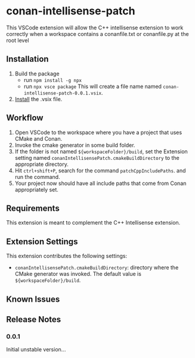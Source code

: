 # conan-intellisense-patch

This VSCode extension will allow the C++ intellisense extension to work correctly when a workspace contains a conanfile.txt or conanfile.py at the root level

## Installation

1. Build the package
    - run `npm install -g npx`
    - run `npx vsce package`
    This will create a file name named `conan-intellisense-patch-0.0.1.vsix`.
1. [Install](conan-intellisense-patch-0.0.1) the .vsix file.

## Workflow

1. Open VSCode to the workspace where you have a project that uses CMake and Conan.
1. Invoke the cmake generator in some build folder.
1. If the folder is not named `${workspaceFolder}/build`, set the Extension setting named `conanIntellisensePatch.cmakeBuildDirectory` to the appropriate directory.
1. Hit `ctrl+shift+P`, search for the command `patchCppIncludePaths`. and run the command.
1. Your project now should have all include paths that come from Conan appropriately set.

## Requirements

This extension is meant to complement the C++ Intellisense extension.

## Extension Settings

This extension contributes the following settings:

* `conanIntellisensePatch.cmakeBuildDirectory`: directory where the CMake generator was invoked. The default value is `${workspaceFolder}/build`.

## Known Issues

## Release Notes

### 0.0.1

Initial unstable version...

